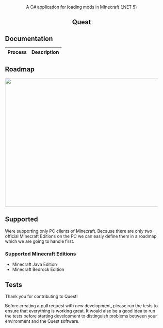 <p align="center">  A C# application for loading mods in Minecraft (.NET 5)</p>
<h2 align="center"> Quest </h2>
<h2> Documentation</h2>
<table>
<thead>
<tr>
<th>Process</th>
<th>Description</th>
</tr>
</thead>
<tbody>
 
</tbody>
</table>
 <h2> Roadmap</h2>
 <p align="center"><img src="https://i.imgur.com/X9cf3J6.png" width="950" height="425"> </p>
 <h2> Supported</h2>
 <p>Were supporting only PC clients of Minecraft. Because there are only two official Minecraft Editions on the PC we can easly define them in a roadmap which we are going to handle first.</p>
  <h3> Supported Minecraft Editions</h3>
  <ul>
   <li>Minecraft Java Edition</li>
   <li>Minecraft Bedrock Edition</li></ul>
<h2> Tests</h2>
<p>Thank you for contributing to Quest!

Before creating a pull request with new development, please run the tests to ensure that everything is working great. It would also be a good idea to run the tests before starting development to distinguish problems between your environment and the Quest software. </p>
 
 
